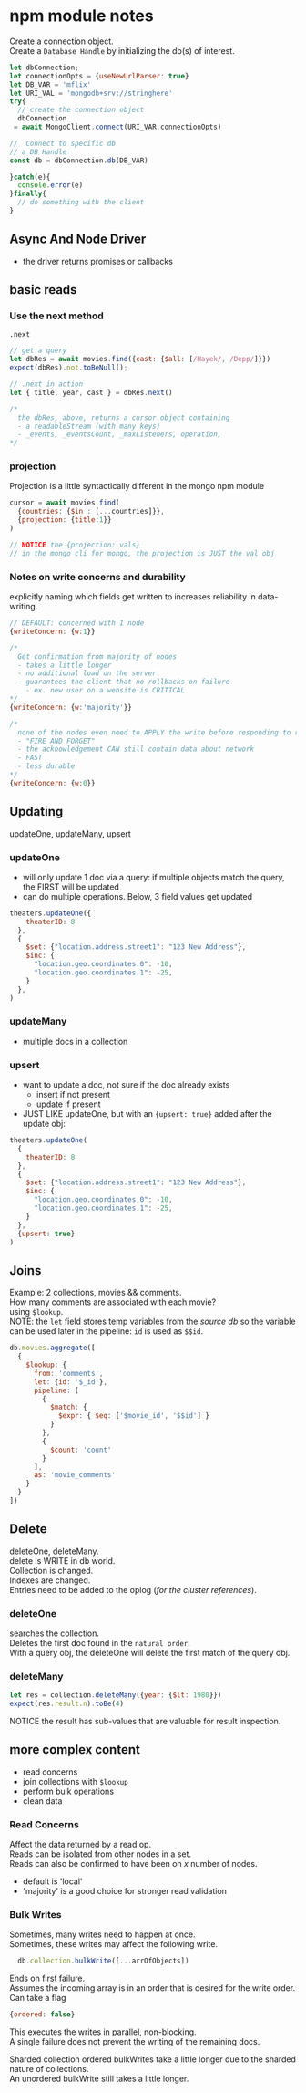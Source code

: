 # npm module notes
Create a connection object.  
Create a `Database Handle` by initializing the db(s) of interest.  


```js
let dbConnection;
let connectionOpts = {useNewUrlParser: true}
let DB_VAR = 'mflix'
let URI_VAL = 'mongodb+srv://stringhere'
try{
  // create the connection object
  dbConnection
 = await MongoClient.connect(URI_VAR,connectionOpts)

//  Connect to specific db 
// a DB Handle
const db = dbConnection.db(DB_VAR)

}catch(e){
  console.error(e)
}finally{
  // do something with the client
}
```

## Async And Node Driver
- the driver returns promises or callbacks

## basic reads
### Use the next method
`.next`  
```js
// get a query
let dbRes = await movies.find({cast: {$all: [/Hayek/, /Depp/]}})
expect(dbRes).not.toBeNull();

// .next in action
let { title, year, cast } = dbRes.next()

/*
  the dbRes, above, returns a cursor object containing
  - a readableStream (with many keys)
  - _events, _eventsCount, _maxListeners, operation,
*/
```

### projection
Projection is a little syntactically different in the mongo npm module
```js
cursor = await movies.find(
  {countries: {$in : [...countries]}},
  {projection: {title:1}}
)

// NOTICE the {projection: vals}
// in the mongo cli for mongo, the projection is JUST the val obj
```

### Notes on write concerns and durability
explicitly naming which fields get written to increases reliability in data-writing.
```js
// DEFAULT: concerned with 1 node
{writeConcern: {w:1}}

/*
  Get confirmation from majority of nodes
  - takes a little longer
  - no additional load on the server
  - guarantees the client that no rollbacks on failure
    - ex. new user on a website is CRITICAL
*/ 
{writeConcern: {w:'majority'}}

/*
  none of the nodes even need to APPLY the write before responding to request
  - "FIRE AND FORGET"
  - the acknowledgement CAN still contain data about network
  - FAST
  - less durable
*/
{writeConcern: {w:0}}

```
## Updating
updateOne, updateMany, upsert 
### updateOne
- will only update 1 doc via a query: if multiple objects match the query, the FIRST will be updated
- can do multiple operations. Below, 3 field values get updated
```js
theaters.updateOne({
    theaterID: 8
  },
  {
    $set: {"location.address.street1": "123 New Address"},
    $inc: {
      "location.geo.coordinates.0": -10,
      "location.geo.coordinates.1": -25,
    }
  },
)
```

### updateMany
- multiple docs in a collection

### upsert
- want to update a doc, not sure if the doc already exists
  - insert if not present
  - update if present
- JUST LIKE updateOne, but with an `{upsert: true}` added after the update obj:
```js
theaters.updateOne(
  {
    theaterID: 8
  },
  {
    $set: {"location.address.street1": "123 New Address"},
    $inc: {
      "location.geo.coordinates.0": -10,
      "location.geo.coordinates.1": -25,
    }
  },
  {upsert: true}
)
```


## Joins
Example: 2 collections, movies && comments.  
How many comments are associated with each movie?  
using `$lookup`.  
NOTE: the `let` field stores temp variables from the _source db_ so the variable can be used later in the pipeline: `id` is used as `$$id`.  
```js
db.movies.aggregate([
  {
    $lookup: {
      from: 'comments',
      let: {id: '$_id'},
      pipeline: [
        {
          $match: {
            $expr: { $eq: ['$movie_id', '$$id'] }
          }
        },
        {
          $count: 'count'
        }
      ],
      as: 'movie_comments'
    }
  }
])
```


## Delete
deleteOne, deleteMany.  
delete is WRITE in db world.  
Collection is changed.  
Indexes are changed.  
Entries need to be added to the oplog (_for the cluster references_).  

### deleteOne  
searches the collection.  
Deletes the first doc found in the `natural order`.  
With a query obj, the deleteOne will delete the first match of the query obj.  

### deleteMany
```js
let res = collection.deleteMany({year: {$lt: 1980}})
expect(res.result.n).toBe(4)
```
NOTICE the result has sub-values that are valuable for result inspection.  


## more complex content
- read concerns
- join collections with `$lookup`
- perform bulk operations
- clean data

### Read Concerns  
Affect the data returned by a read op.  
Reads can be isolated from other nodes in a set.  
Reads can also be confirmed to have been on _x_ number of nodes.  
- default is 'local'
- 'majority' is a good choice for stronger read validation

### Bulk Writes  
Sometimes, many writes need to happen at once.  
Sometimes, these writes may affect the following write.  
```js
  db.collection.bulkWrite([...arrOfObjects])
```
Ends on first failure.  
Assumes the incoming array is in an order that is desired for the write order.  
Can take a flag
```js
{ordered: false}
```
This executes the writes in parallel, non-blocking.  
A single failure does not prevent the writing of the remaining docs.  

Sharded collection ordered bulkWrites take a little longer due to the sharded nature of collections.  
An unordered bulkWrite still takes a little longer.
